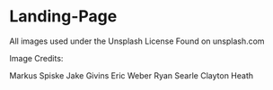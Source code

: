 # Landing-Page




All images used under the Unsplash License
Found on unsplash.com

Image Credits:

Markus Spiske 
Jake Givins
Eric Weber
Ryan Searle
Clayton Heath